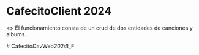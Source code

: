 # CafecitoClient 2024

<> El funcionamiento consta de un crud de dos entidades de canciones y albums.

#   C a f e c i t o _ D e v _ W e b _ 2 0 2 4 _ I _ F 
 
 
